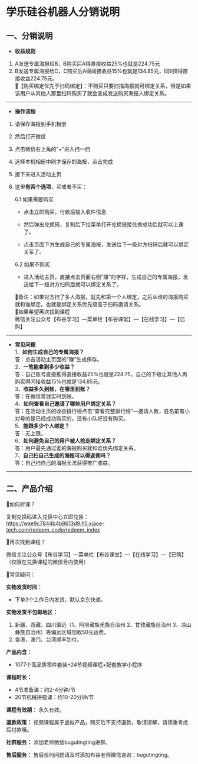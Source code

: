 # 学乐硅谷机器人分销说明

## 一、分销说明
* **收益规则**  
1. A发送专属海报给B，B购买后A得直接收益25%也就是224.75元  
2. B发送专属海报给C，C购买后A得间接收益15%也就是134.85元，同时B得直接收益224.75元。  
🔔【购买绑定优先于扫码绑定】：不购买只要扫描海报就可绑定关系，但是如果该用户从其他人那里扫码购买了就会变成发送购买海报人绑定关系。

---

* **操作流程**
1. 请保存海报到手机相册

2. 然后打开微信

3. 点击微信右上角的“+”进入扫一扫

4. 选择本机相册中刚才保存的海报，点击完成

5. 接下来进入活动主页

6. 这里**有两个选项**，买或者不买：

    6.1 如果需要购买
    * 点击立即购买，付款后输入收件信息

    * 然后弹出兑换码，复制后下拉菜单打开兑换链接兑换成功后就可以上课了。

    * 点击页面下方生成自己的专属海报，发送给下一级对方扫码后就可以绑定关系了。

    6.2 如果不购买

    * 进入活动主页，直接点击页面右侧“赚”的字样，生成自己的专属海报，发送给下一级对方扫码后就可以绑定关系了。  

    🔔备注：如果对方扫了多人海报，就先和第一个人绑定，之后从谁的海报购买就和谁绑定。也就是绑定关系优先级高于扫码邀请关系。  
    🔔如果希望再次找到课程  
    微信关注公众号【布谷学习】—菜单栏【布谷课堂】—【在线学习】—【已购】

---

* **常见问题**  
1、**如何生成自己的专属海报？**  
答：点击活动主页面的“赚”生成保存。  
2、**一笔能拿到多少收益？**  
答：自己账号直接推得直接收益25%也就是224.75，自己的下级让其他人再购买得间接收益15%也就是134.85元。  
3、**收益多久到账，在哪里到账？**   
答：在微信零钱实时到账。  
4、**如何查看自己邀请了哪些用户绑定关系？**   
答：在活动主页的收益排行榜点击“查看完整排行榜”—邀请人数，姓名前有小对号的是已经成功购买的，没有小队好没有购买。  
5、**能跟多少个人绑定？**   
答：无上限。  
6、**如何避免自己的用户被人抢走绑定关系？**  
答：用户最先通过谁的海报购买就和谁优先绑定关系。  
7、**自己扫自己生成的海报可以得返佣吗？**   
答：自己扫自己的海报无法获得推广收益。

---

## 二、产品介绍

🔔如何听课？

复制兑换码进入兑换中心立即兑换：  
https://wxe9c7844b4b8613d9.h5.xiaoe-tech.com/redeem_code/redeem_index

🔔再次找到课程？

微信关注公众号【布谷学习】—菜单栏【布谷课堂】—【在线学习】—【已购】（仅限在兑换课程的微信号内使用）

🔔常见疑问：
 
**实物发货时间：**   
* 下单3个工作日内发货，默认京东快递。  

**实物发货不包邮地区：**  
1. 新疆、西藏、四川偏远（1、阿坝藏族羌族自治州 2、甘孜藏族自治州 3、凉山彝族自治州）等偏远区域加收50元运费。   
2. 香港、澳门、台湾顺丰到付。

**产品内含：** 
* 1077个高品质零件套装+24节视频课程+配套教学小程序  

**课程时长：** 
* 4节准备课：约2-4分钟/节
* 20节机械拼插课：约10-20分钟/节

**课程有效期：** 永久有效。  

**退款政策：** 视频课程属于虚拟产品，购买后不支持退款，敬请谅解，请慎重考虑后付款哦。

**社群服务：** 添加老师微信bugutingting进群。

**售后服务：** 售后任何问题请及时添加布谷老师微信咨询：bugutingting。